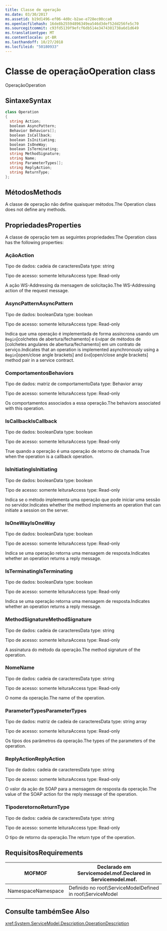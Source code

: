```yaml
---
title: Classe de operação
ms.date: 03/30/2017
ms.assetid: b19d1496-ef06-4d0c-b2ae-e728ec00cca0
ms.openlocfilehash: 16de8b25594896349ea546d3def52dd256fe5c70
ms.sourcegitcommit: c93fd5139f9efcf6db514e3474301738a6d1d649
ms.translationtype: MT
ms.contentlocale: pt-BR
ms.lasthandoff: 10/27/2018
ms.locfileid: "50180933"
---
```

# <a name="operation-class"></a><span data-ttu-id="35d85-102">Classe de operação</span><span class="sxs-lookup"><span data-stu-id="35d85-102">Operation class</span></span>
<span data-ttu-id="35d85-103">Operação</span><span class="sxs-lookup"><span data-stu-id="35d85-103">Operation</span></span>  
  
## <a name="syntax"></a><span data-ttu-id="35d85-104">Sintaxe</span><span class="sxs-lookup"><span data-stu-id="35d85-104">Syntax</span></span>  
  
```csharp
class Operation  
{  
  string Action;  
  boolean AsyncPattern;  
  Behavior Behaviors[];  
  boolean IsCallback;  
  boolean IsInitiating;  
  boolean IsOneWay;  
  boolean IsTerminating;  
  string MethodSignature;  
  string Name;  
  string ParameterTypes[];  
  string ReplyAction;  
  string ReturnType;  
};  
```  
  
## <a name="methods"></a><span data-ttu-id="35d85-105">Métodos</span><span class="sxs-lookup"><span data-stu-id="35d85-105">Methods</span></span>  
 <span data-ttu-id="35d85-106">A classe de operação não define quaisquer métodos.</span><span class="sxs-lookup"><span data-stu-id="35d85-106">The Operation class does not define any methods.</span></span>  
  
## <a name="properties"></a><span data-ttu-id="35d85-107">Propriedades</span><span class="sxs-lookup"><span data-stu-id="35d85-107">Properties</span></span>  
 <span data-ttu-id="35d85-108">A classe de operação tem as seguintes propriedades:</span><span class="sxs-lookup"><span data-stu-id="35d85-108">The Operation class has the following properties:</span></span>  
  
### <a name="action"></a><span data-ttu-id="35d85-109">Ação</span><span class="sxs-lookup"><span data-stu-id="35d85-109">Action</span></span>  
 <span data-ttu-id="35d85-110">Tipo de dados: cadeia de caracteres</span><span class="sxs-lookup"><span data-stu-id="35d85-110">Data type: string</span></span>  
  
 <span data-ttu-id="35d85-111">Tipo de acesso: somente leitura</span><span class="sxs-lookup"><span data-stu-id="35d85-111">Access type: Read-only</span></span>  
  
 <span data-ttu-id="35d85-112">A ação WS-Addressing da mensagem de solicitação.</span><span class="sxs-lookup"><span data-stu-id="35d85-112">The WS-Addressing action of the request message.</span></span>  
  
### <a name="asyncpattern"></a><span data-ttu-id="35d85-113">AsyncPattern</span><span class="sxs-lookup"><span data-stu-id="35d85-113">AsyncPattern</span></span>  
 <span data-ttu-id="35d85-114">Tipo de dados: boolean</span><span class="sxs-lookup"><span data-stu-id="35d85-114">Data type: boolean</span></span>  
  
 <span data-ttu-id="35d85-115">Tipo de acesso: somente leitura</span><span class="sxs-lookup"><span data-stu-id="35d85-115">Access type: Read-only</span></span>  
  
 <span data-ttu-id="35d85-116">Indica que uma operação é implementada de forma assíncrona usando um `Begin`[colchetes de abertura/fechamento] e `End`par de métodos de [colchetes angulares de abertura/fechamento] em um contrato de serviço.</span><span class="sxs-lookup"><span data-stu-id="35d85-116">Indicates that an operation is implemented asynchronously using a `Begin`[open/close angle brackets] and `End`[open/close angle brackets] method pair in a service contract.</span></span>  
  
### <a name="behaviors"></a><span data-ttu-id="35d85-117">Comportamentos</span><span class="sxs-lookup"><span data-stu-id="35d85-117">Behaviors</span></span>  
 <span data-ttu-id="35d85-118">Tipo de dados: matriz de comportamento</span><span class="sxs-lookup"><span data-stu-id="35d85-118">Data type: Behavior array</span></span>  
  
 <span data-ttu-id="35d85-119">Tipo de acesso: somente leitura</span><span class="sxs-lookup"><span data-stu-id="35d85-119">Access type: Read-only</span></span>  
  
 <span data-ttu-id="35d85-120">Os comportamentos associados a essa operação.</span><span class="sxs-lookup"><span data-stu-id="35d85-120">The behaviors associated with this operation.</span></span>  
  
### <a name="iscallback"></a><span data-ttu-id="35d85-121">IsCallback</span><span class="sxs-lookup"><span data-stu-id="35d85-121">IsCallback</span></span>  
 <span data-ttu-id="35d85-122">Tipo de dados: boolean</span><span class="sxs-lookup"><span data-stu-id="35d85-122">Data type: boolean</span></span>  
  
 <span data-ttu-id="35d85-123">Tipo de acesso: somente leitura</span><span class="sxs-lookup"><span data-stu-id="35d85-123">Access type: Read-only</span></span>  
  
 <span data-ttu-id="35d85-124">True quando a operação é uma operação de retorno de chamada.</span><span class="sxs-lookup"><span data-stu-id="35d85-124">True when the operation is a callback operation.</span></span>  
  
### <a name="isinitiating"></a><span data-ttu-id="35d85-125">IsInitiating</span><span class="sxs-lookup"><span data-stu-id="35d85-125">IsInitiating</span></span>  
 <span data-ttu-id="35d85-126">Tipo de dados: boolean</span><span class="sxs-lookup"><span data-stu-id="35d85-126">Data type: boolean</span></span>  
  
 <span data-ttu-id="35d85-127">Tipo de acesso: somente leitura</span><span class="sxs-lookup"><span data-stu-id="35d85-127">Access type: Read-only</span></span>  
  
 <span data-ttu-id="35d85-128">Indica se o método implementa uma operação que pode iniciar uma sessão no servidor.</span><span class="sxs-lookup"><span data-stu-id="35d85-128">Indicates whether the method implements an operation that can initiate a session on the server.</span></span>  
  
### <a name="isoneway"></a><span data-ttu-id="35d85-129">IsOneWay</span><span class="sxs-lookup"><span data-stu-id="35d85-129">IsOneWay</span></span>  
 <span data-ttu-id="35d85-130">Tipo de dados: boolean</span><span class="sxs-lookup"><span data-stu-id="35d85-130">Data type: boolean</span></span>  
  
 <span data-ttu-id="35d85-131">Tipo de acesso: somente leitura</span><span class="sxs-lookup"><span data-stu-id="35d85-131">Access type: Read-only</span></span>  
  
 <span data-ttu-id="35d85-132">Indica se uma operação retorna uma mensagem de resposta.</span><span class="sxs-lookup"><span data-stu-id="35d85-132">Indicates whether an operation returns a reply message.</span></span>  
  
### <a name="isterminating"></a><span data-ttu-id="35d85-133">IsTerminating</span><span class="sxs-lookup"><span data-stu-id="35d85-133">IsTerminating</span></span>  
 <span data-ttu-id="35d85-134">Tipo de dados: boolean</span><span class="sxs-lookup"><span data-stu-id="35d85-134">Data type: boolean</span></span>  
  
 <span data-ttu-id="35d85-135">Tipo de acesso: somente leitura</span><span class="sxs-lookup"><span data-stu-id="35d85-135">Access type: Read-only</span></span>  
  
 <span data-ttu-id="35d85-136">Indica se uma operação retorna uma mensagem de resposta.</span><span class="sxs-lookup"><span data-stu-id="35d85-136">Indicates whether an operation returns a reply message.</span></span>  
  
### <a name="methodsignature"></a><span data-ttu-id="35d85-137">MethodSignature</span><span class="sxs-lookup"><span data-stu-id="35d85-137">MethodSignature</span></span>  
 <span data-ttu-id="35d85-138">Tipo de dados: cadeia de caracteres</span><span class="sxs-lookup"><span data-stu-id="35d85-138">Data type: string</span></span>  
  
 <span data-ttu-id="35d85-139">Tipo de acesso: somente leitura</span><span class="sxs-lookup"><span data-stu-id="35d85-139">Access type: Read-only</span></span>  
  
 <span data-ttu-id="35d85-140">A assinatura do método da operação.</span><span class="sxs-lookup"><span data-stu-id="35d85-140">The method signature of the operation.</span></span>  
  
### <a name="name"></a><span data-ttu-id="35d85-141">Nome</span><span class="sxs-lookup"><span data-stu-id="35d85-141">Name</span></span>  
 <span data-ttu-id="35d85-142">Tipo de dados: cadeia de caracteres</span><span class="sxs-lookup"><span data-stu-id="35d85-142">Data type: string</span></span>  
  
 <span data-ttu-id="35d85-143">Tipo de acesso: somente leitura</span><span class="sxs-lookup"><span data-stu-id="35d85-143">Access type: Read-only</span></span>  
  
 <span data-ttu-id="35d85-144">O nome da operação.</span><span class="sxs-lookup"><span data-stu-id="35d85-144">The name of the operation.</span></span>  
  
### <a name="parametertypes"></a><span data-ttu-id="35d85-145">ParameterTypes</span><span class="sxs-lookup"><span data-stu-id="35d85-145">ParameterTypes</span></span>  
 <span data-ttu-id="35d85-146">Tipo de dados: matriz de cadeia de caracteres</span><span class="sxs-lookup"><span data-stu-id="35d85-146">Data type: string array</span></span>  
  
 <span data-ttu-id="35d85-147">Tipo de acesso: somente leitura</span><span class="sxs-lookup"><span data-stu-id="35d85-147">Access type: Read-only</span></span>  
  
 <span data-ttu-id="35d85-148">Os tipos dos parâmetros da operação.</span><span class="sxs-lookup"><span data-stu-id="35d85-148">The types of the parameters of the operation.</span></span>  
  
### <a name="replyaction"></a><span data-ttu-id="35d85-149">ReplyAction</span><span class="sxs-lookup"><span data-stu-id="35d85-149">ReplyAction</span></span>  
 <span data-ttu-id="35d85-150">Tipo de dados: cadeia de caracteres</span><span class="sxs-lookup"><span data-stu-id="35d85-150">Data type: string</span></span>  
  
 <span data-ttu-id="35d85-151">Tipo de acesso: somente leitura</span><span class="sxs-lookup"><span data-stu-id="35d85-151">Access type: Read-only</span></span>  
  
 <span data-ttu-id="35d85-152">O valor da ação de SOAP para a mensagem de resposta da operação.</span><span class="sxs-lookup"><span data-stu-id="35d85-152">The value of the SOAP action for the reply message of the operation.</span></span>  
  
### <a name="returntype"></a><span data-ttu-id="35d85-153">Tipoderetorno</span><span class="sxs-lookup"><span data-stu-id="35d85-153">ReturnType</span></span>  
 <span data-ttu-id="35d85-154">Tipo de dados: cadeia de caracteres</span><span class="sxs-lookup"><span data-stu-id="35d85-154">Data type: string</span></span>  
  
 <span data-ttu-id="35d85-155">Tipo de acesso: somente leitura</span><span class="sxs-lookup"><span data-stu-id="35d85-155">Access type: Read-only</span></span>  
  
 <span data-ttu-id="35d85-156">O tipo de retorno da operação.</span><span class="sxs-lookup"><span data-stu-id="35d85-156">The return type of the operation.</span></span>  
  
## <a name="requirements"></a><span data-ttu-id="35d85-157">Requisitos</span><span class="sxs-lookup"><span data-stu-id="35d85-157">Requirements</span></span>  
  
|<span data-ttu-id="35d85-158">MOF</span><span class="sxs-lookup"><span data-stu-id="35d85-158">MOF</span></span>|<span data-ttu-id="35d85-159">Declarado em Servicemodel.mof.</span><span class="sxs-lookup"><span data-stu-id="35d85-159">Declared in Servicemodel.mof.</span></span>|  
|---------|-----------------------------------|  
|<span data-ttu-id="35d85-160">Namespace</span><span class="sxs-lookup"><span data-stu-id="35d85-160">Namespace</span></span>|<span data-ttu-id="35d85-161">Definido no root\ServiceModel</span><span class="sxs-lookup"><span data-stu-id="35d85-161">Defined in root\ServiceModel</span></span>|  
  
## <a name="see-also"></a><span data-ttu-id="35d85-162">Consulte também</span><span class="sxs-lookup"><span data-stu-id="35d85-162">See Also</span></span>  
 <xref:System.ServiceModel.Description.OperationDescription>
